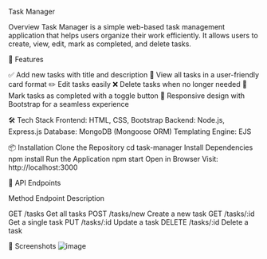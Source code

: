 Task Manager

 Overview
Task Manager is a simple web-based task management application that helps users organize their work efficiently. It allows users to create, view, edit, mark as completed, and delete tasks.

🎯 Features

✅ Add new tasks with title and description
📅 View all tasks in a user-friendly card format
✏️ Edit tasks easily
❌ Delete tasks when no longer needed
🎯 Mark tasks as completed with a toggle button
📱 Responsive design with Bootstrap for a seamless experience


🛠️ Tech Stack
Frontend: HTML, CSS, Bootstrap
Backend: Node.js, Express.js
Database: MongoDB (Mongoose ORM)
Templating Engine: EJS


📦 Installation
Clone the Repository
cd task-manager
Install Dependencies
npm install
Run the Application
npm start
Open in Browser
Visit: http://localhost:3000



🔗 API Endpoints

Method   Endpoint      Description

GET     /tasks       Get all tasks
POST    /tasks/new   Create a new task
GET     /tasks/:id   Get a single task
PUT     /tasks/:id   Update a task
DELETE  /tasks/:id   Delete a task



📸 Screenshots
![image](https://github.com/user-attachments/assets/4bbf6ad5-ab70-4b6d-9cfd-17610eab4a54)
